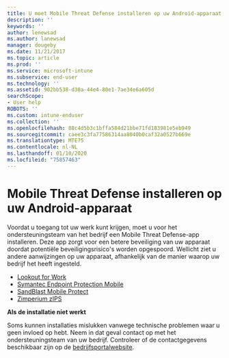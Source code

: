 ```yaml
---
title: U moet Mobile Threat Defense installeren op uw Android-apparaat | Microsoft Docs
description: ''
keywords: ''
author: lenewsad
ms.author: lanewsad
manager: dougeby
ms.date: 11/21/2017
ms.topic: article
ms.prod: ''
ms.service: microsoft-intune
ms.subservice: end-user
ms.technology: ''
ms.assetid: 902bb538-d30a-44e4-80e1-7ae34e6a605d
searchScope:
- User help
ROBOTS: ''
ms.custom: intune-enduser
ms.collection: ''
ms.openlocfilehash: 88c4d5b3c1bffa584d21bbe71fd183981e5eb949
ms.sourcegitcommit: caee3c3fa77586314aa8040b0caf32a0527b669e
ms.translationtype: MTE75
ms.contentlocale: nl-NL
ms.lasthandoff: 01/10/2020
ms.locfileid: "75857463"
---
```

# <a name="install-mobile-threat-defense-on-your-android-device"></a>Mobile Threat Defense installeren op uw Android-apparaat

Voordat u toegang tot uw werk kunt krijgen, moet u voor het ondersteuningsteam van het bedrijf een Mobile Threat Defense-app installeren. Deze app zorgt voor een betere beveiliging van uw apparaat doordat potentiële beveiligingsrisico's worden opgespoord. Wellicht ziet u andere aanwijzingen op uw apparaat, afhankelijk van de manier waarop uw bedrijf het heeft ingesteld.

* [Lookout for Work](you-are-prompted-to-install-lookout-for-work-android.md)
* [Symantec Endpoint Protection Mobile](you-are-prompted-to-install-skycure-android.md)
* [SandBlast Mobile Protect](you-are-prompted-to-install-sandblast-android.md)
* [Zimperium zIPS](you-are-prompted-to-install-zips-android.md)

**Als de installatie niet werkt**

Soms kunnen installaties mislukken vanwege technische problemen waar u geen invloed op hebt. Neem in dat geval contact op met het ondersteuningsteam van uw bedrijf. Controleer of de contactgegevens beschikbaar zijn op de [bedrijfsportalwebsite](https://go.microsoft.com/fwlink/?linkid=2010980).
